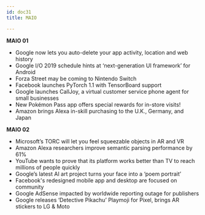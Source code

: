 ```yaml
---
id: doc31
title: MAIO

---
```


**MAIO 01**

- Google now lets you auto-delete your app activity, location and web history
- Google I/O 2019 schedule hints at ‘next-generation UI framework’ for Android
- Forza Street may be coming to Nintendo Switch
- Facebook launches PyTorch 1.1 with TensorBoard support
- Google launches CallJoy, a virtual customer service phone agent for small businesses
- New Pokémon Pass app offers special rewards for in-store visits!
- Amazon brings Alexa in-skill purchasing to the U.K., Germany, and Japan

**MAIO 02**

- Microsoft’s TORC will let you feel squeezable objects in AR and VR
- Amazon Alexa researchers improve semantic parsing performance by 61%
- YouTube wants to prove that its platform works better than TV to reach millions of people quickly
- Google’s latest AI art project turns your face into a ‘poem portrait’
- Facebook's redesigned mobile app and desktop are focused on community 
- Google AdSense impacted by worldwide reporting outage for publishers
- Google releases ‘Detective Pikachu’ Playmoji for Pixel, brings AR stickers to LG & Moto




